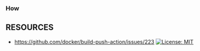 





### How




## RESOURCES
- https://github.com/docker/build-push-action/issues/223
[![License: MIT](https://img.shields.io/badge/License-MIT-yellow.svg)](https://opensource.org/licenses/MIT)

